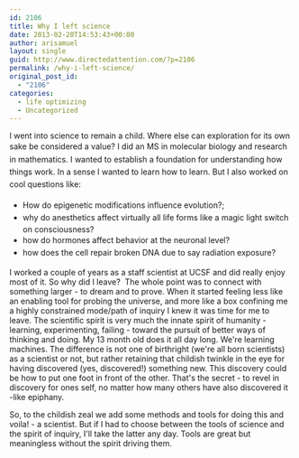 ```yaml
---
id: 2106
title: Why I left science
date: 2013-02-20T14:53:43+00:00
author: arisamuel
layout: single
guid: http://www.directedattention.com/?p=2106
permalink: /why-i-left-science/
original_post_id:
  - "2106"
categories:
  - life optimizing
  - Uncategorized
---
```

I went into science to remain a child. Where else can exploration for its own sake be considered a value?
<span style="font-size: 14px; line-height: 1.6em;">I did an MS in molecular biology and research in mathematics. I wanted to establish a foundation for understanding how things work. In a sense I wanted to learn how to learn. But I also worked on cool questions like:</span>
<ul>
 	<li><span style="font-size: 14px; line-height: 1.6em;">How do epigenetic modifications influence evolution?; </span></li>
 	<li><span style="font-size: 14px; line-height: 1.6em;">why do anesthetics affect virtually all life forms like a magic light switch on consciousness?</span></li>
 	<li><span style="font-size: 14px; line-height: 1.6em;">how do hormones affect behavior at the neuronal level?</span></li>
 	<li><span style="font-size: 14px; line-height: 1.6em;">how does the cell repair broken DNA due to say radiation exposure?</span></li>
</ul>
I worked a couple of years as a staff scientist at UCSF and did really enjoy most of it. So why did I leave?  The whole point was to connect with something larger - to dream and to prove. When it started feeling less like an enabling tool for probing the universe, and more like a box confining me a highly constrained mode/path of inquiry I knew it was time for me to leave. The scientific spirit is very much the innate spirit of humanity - learning, experimenting, failing - toward the pursuit of better ways of thinking and doing. My 13 month old does it all day long. We're learning machines. The difference is not one of birthright (we're all born scientists) as a scientist or not, but rather retaining that childish twinkle in the eye for having discovered (yes, discovered!) something new. This discovery could be how to put one foot in front of the other. That's the secret - to revel in discovery for ones self, no matter how many others have also discovered it -like epiphany.

So, to the childish zeal we add some methods and tools for doing this and voila! - a scientist. But if I had to choose between the tools of science and the spirit of inquiry, I'll take the latter any day. Tools are great but meaningless without the spirit driving them. 